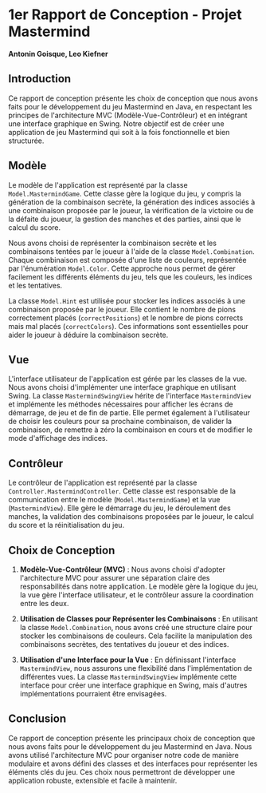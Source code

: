 # 1er Rapport de Conception - Projet Mastermind

**Antonin Goisque, Leo Kiefner**

## Introduction

Ce rapport de conception présente les choix de conception que nous avons faits pour le développement du jeu Mastermind en Java, en respectant les principes de l'architecture MVC (Modèle-Vue-Contrôleur) et en intégrant une interface graphique en Swing. Notre objectif est de créer une application de jeu Mastermind qui soit à la fois fonctionnelle et bien structurée.

## Modèle

Le modèle de l'application est représenté par la classe `Model.MastermindGame`. Cette classe gère la logique du jeu, y compris la génération de la combinaison secrète, la génération des indices associés à une combinaison proposée par le joueur, la vérification de la victoire ou de la défaite du joueur, la gestion des manches et des parties, ainsi que le calcul du score.

Nous avons choisi de représenter la combinaison secrète et les combinaisons tentées par le joueur à l'aide de la classe `Model.Combination`. Chaque combinaison est composée d'une liste de couleurs, représentée par l'énumération `Model.Color`. Cette approche nous permet de gérer facilement les différents éléments du jeu, tels que les couleurs, les indices et les tentatives.

La classe `Model.Hint` est utilisée pour stocker les indices associés à une combinaison proposée par le joueur. Elle contient le nombre de pions correctement placés (`correctPositions`) et le nombre de pions corrects mais mal placés (`correctColors`). Ces informations sont essentielles pour aider le joueur à déduire la combinaison secrète.

## Vue

L'interface utilisateur de l'application est gérée par les classes de la vue. Nous avons choisi d'implémenter une interface graphique en utilisant Swing. La classe `MastermindSwingView` hérite de l'interface `MastermindView` et implémente les méthodes nécessaires pour afficher les écrans de démarrage, de jeu et de fin de partie. Elle permet également à l'utilisateur de choisir les couleurs pour sa prochaine combinaison, de valider la combinaison, de remettre à zéro la combinaison en cours et de modifier le mode d'affichage des indices.

## Contrôleur

Le contrôleur de l'application est représenté par la classe `Controller.MastermindController`. Cette classe est responsable de la communication entre le modèle (`Model.MastermindGame`) et la vue (`MastermindView`). Elle gère le démarrage du jeu, le déroulement des manches, la validation des combinaisons proposées par le joueur, le calcul du score et la réinitialisation du jeu.

## Choix de Conception

1. **Modèle-Vue-Contrôleur (MVC)** : Nous avons choisi d'adopter l'architecture MVC pour assurer une séparation claire des responsabilités dans notre application. Le modèle gère la logique du jeu, la vue gère l'interface utilisateur, et le contrôleur assure la coordination entre les deux.

2. **Utilisation de Classes pour Représenter les Combinaisons** : En utilisant la classe `Model.Combination`, nous avons créé une structure claire pour stocker les combinaisons de couleurs. Cela facilite la manipulation des combinaisons secrètes, des tentatives du joueur et des indices.

3. **Utilisation d'une Interface pour la Vue** : En définissant l'interface `MastermindView`, nous assurons une flexibilité dans l'implémentation de différentes vues. La classe `MastermindSwingView` implémente cette interface pour créer une interface graphique en Swing, mais d'autres implémentations pourraient être envisagées.

## Conclusion

Ce rapport de conception présente les principaux choix de conception que nous avons faits pour le développement du jeu Mastermind en Java. Nous avons utilisé l'architecture MVC pour organiser notre code de manière modulaire et avons défini des classes et des interfaces pour représenter les éléments clés du jeu. Ces choix nous permettront de développer une application robuste, extensible et facile à maintenir.